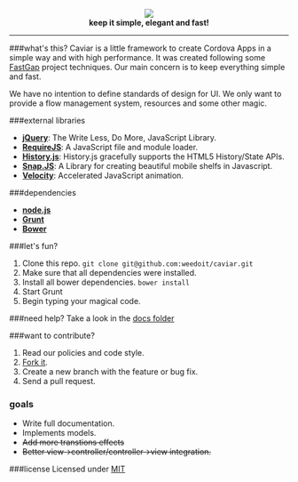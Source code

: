 <p align="center">
  <a href="https://weedoit.github.io/caviar">
    <img src="http://lab.weedo.it/images/caviar-logo.png">
  </a>
  <br>
  <strong>keep it simple, elegant and fast!</strong>
</p>

---

###what's this? 
Caviar is a little framework to create Cordova Apps in a simple way and with high performance. 
It was created following some [FastGap](https://github.com/FastGap/fastgap) project techniques. Our main concern is to keep everything simple and fast. 

We have no intention to define standards of design for UI. We only want to provide a flow management system, resources and some other magic.

###external libraries
* [**jQuery**](http://jquery.com/): The Write Less, Do More, JavaScript Library.
* [**RequireJS**](http://requirejs.org/): A JavaScript file and module loader.
* [**History.js**](https://github.com/browserstate/history.js): History.js gracefully supports the HTML5 History/State APIs.
* [**Snap.JS**](https://github.com/jakiestfu/Snap.js/): A Library for creating beautiful mobile shelfs in Javascript.
* [**Velocity**](http://velocityjs.org/): Accelerated JavaScript animation.

###dependencies
* [**node.js**](http://nodejs.org/)
* [**Grunt**](http://gruntjs.com/)
* [**Bower**](http://bower.io/)

###let's fun?

1. Clone this repo. ```git clone git@github.com:weedoit/caviar.git``` 
2. Make sure that all dependencies were installed.
3. Install all bower dependencies. ```bower install```
4. Start Grunt
5. Begin typing your magical code.

###need help?
Take a look in the [docs folder](https://github.com/weedoit/caviar/tree/master/docs)

###want to contribute?

1. Read our policies and code style.
2. [Fork it](https://github.com/weedoit/caviar/fork).
3. Create a new branch with the feature or bug fix.
4. Send a pull request. 

### goals
* Write full documentation.
* Implements models.
* ~~Add more transtions effects~~
* ~~Better view->controller/controller->view integration.~~

###license
Licensed under [MIT](http://opensource.org/licenses/MIT)
